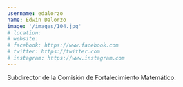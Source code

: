 ```yaml
---
username: edalorzo
name: Edwin Dalorzo
image: '/images/104.jpg'
# location:
# website:
# facebook: https://www.facebook.com
# twitter: https://twitter.com
# instagram: https://www.instagram.com
---
```

Subdirector de la Comisión de Fortalecimiento Matemático.